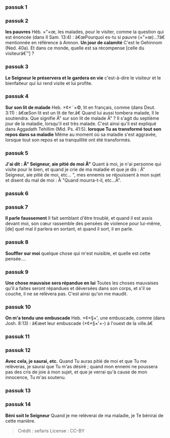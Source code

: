 
### passuk 1

### passuk 2
<b>les pauvres</b> Héb. ×"×œ, les malades, pour le visiter, comme la question qui est énoncée (dans II Sam. 13:4) : â€œPourquoi es-tu si pauvre (×"×œ)...?â€ mentionnée en référence à Amnon.
<b>Un jour de calamité</b> C'est le Gehinnom (Ned. 40a). Et dans ce monde, quelle est sa récompense [celle du visiteurâ€™] ?

### passuk 3
<b>Le Seigneur le préservera et le gardera en vie</b> c'est-à-dire le visiteur et le bienfaiteur qui lui rend visite et lui profite.

### passuk 4
<b>Sur son lit de malade</b> Heb. ×¢×¨×©, lit en français, comme (dans Deut. 3:11) : â€œSon lit est un lit de fer.â€ Quand lui aussi tombera malade, Il le soutiendra. Que signifie Â" sur son lit de malade Â" ? Il s'agit du septième jour de la maladie, lorsqu'il est très malade. C'est ainsi qu'il est expliqué dans Aggadath Tehillim (Mid. Ps. 41:5).
<b>lorsque Tu as transformé tout son repos dans sa maladie</b> Même au moment où sa maladie s'est aggravée, lorsque tout son repos et sa tranquillité ont été transformés.

### passuk 5
<b>J'ai dit : Â" Seigneur, aie pitié de moi Â"</b> Quant à moi, je n'ai personne qui visite pour le bien, et quand je crie de ma maladie et que je dis : Â" Seigneur, aie pitié de moi, etc... ", mes ennemis se réjouissent à mon sujet et disent du mal de moi : Â "Quand mourra-t-il, etc...Â".

### passuk 6

### passuk 7
<b>Il parle faussement</b> Il fait semblant d'être troublé, et quand il est assis devant moi, son cœur rassemble des pensées de violence pour lui-même, [de] quel mal il parlera en sortant, et quand il sort, il en parle.

### passuk 8
<b>Souffler sur moi</b> quelque chose qui m'est nuisible, et quelle est cette pensée....

### passuk 9
<b>Une chose mauvaise sera répandue en lui</b> Toutes les choses mauvaises qu'il a faites seront répandues et déversées dans son corps, et s'il se couche, il ne se relèvera pas. C'est ainsi qu'on me maudit.

### passuk 10
<b>On m'a tendu une embuscade</b> Heb. ×¢×§×', une embuscade, comme (dans Josh. 8:13) : â€œet leur embuscade (×¢×§×'×-) à l'ouest de la ville.â€

### passuk 11

### passuk 12
<b>Avec cela, je saurai, etc.</b> Quand Tu auras pitié de moi et que Tu me relèveras, je saurai que Tu m'as désiré ; quand mon ennemi ne poussera pas des cris de joie à mon sujet, et que je verrai qu'à cause de mon innocence, Tu m'as soutenu.

### passuk 13

### passuk 14
<b>Béni soit le Seigneur</b> Quand je me relèverai de ma maladie, je Te bénirai de cette manière.

>Crédit : sefaris
>License : CC-BY